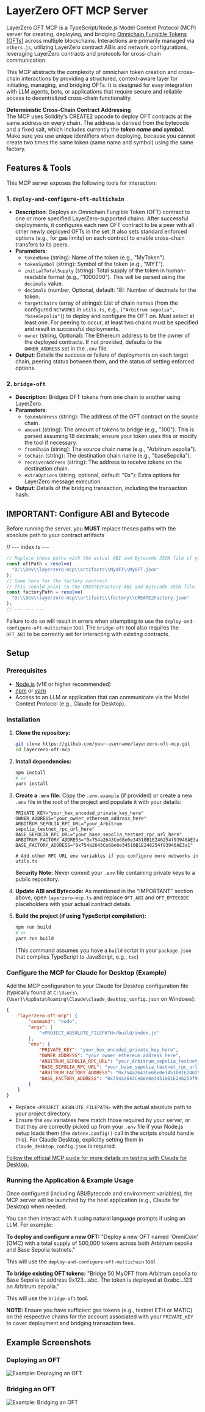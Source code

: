 # LayerZero OFT MCP Server

LayerZero OFT MCP is a TypeScript/Node.js Model Context Protocol (MCP) server for creating, deploying, and bridging [Omnichain Fungible Tokens (OFTs)](https://docs.layerzero.network/v2/concepts/applications/oft-standard#omnichain-tokens) across multiple blockchains. Interactions are primarily managed via `ethers.js`, utilizing LayerZero contract ABIs and network configurations, leveraging LayerZero contracts and protocols for cross-chain communication.

This MCP abstracts the complexity of omnichain token creation and cross-chain interactions by providing a structured, context-aware layer for initiating, managing, and bridging OFTs. It is designed for easy integration with LLM agents, bots, or applications that require secure and reliable access to decentralized cross-chain functionality.

**Deterministic Cross-Chain Contract Addressing**  
The MCP uses Solidity's CREATE2 opcode to deploy OFT contracts at the same address on every chain.
The address is derived from the bytecode and a fixed salt, which includes currently the <i>**token name and symbol**</i>. Make sure you use unique identifiers when deploying, because you cannot create two times the same token (same name and symbol) using the same factory.

## Features & Tools

This MCP server exposes the following tools for interaction:

### 1. `deploy-and-configure-oft-multichain`
-   **Description**: Deploys an Omnichain Fungible Token (OFT) contract to one or more specified LayerZero-supported chains. After successful deployments, it configures each new OFT contract to be a peer with all other newly deployed OFTs in the set. It also sets standard enforced options (e.g., for gas limits) on each contract to enable cross-chain transfers to its peers.
-   **Parameters**:
    *   `tokenName` (string): Name of the token (e.g., "MyToken").
    *   `tokenSymbol` (string): Symbol of the token (e.g., "MYT").
    *   `initialTotalSupply` (string): Total supply of the token in human-readable format (e.g., "1000000"). This will be parsed using the `decimals` value.
    *   `decimals` (number, Optional, default: 18): Number of decimals for the token.
    *   `targetChains` (array of strings): List of chain names (from the configured `NETWORKS` in `utils.ts`, e.g., `["Arbitrum sepolia", "baseSepolia"]`) to deploy and configure the OFT on. Must select at least one. For peering to occur, at least two chains must be specified and result in successful deployments.
    *   `owner` (string, Optional): The Ethereum address to be the owner of the deployed contracts. If not provided, defaults to the `OWNER_ADDRESS` set in the `.env` file.
-   **Output**: Details the success or failure of deployments on each target chain, peering status between them, and the status of setting enforced options.

### 2. `bridge-oft`
-   **Description**: Bridges OFT tokens from one chain to another using LayerZero.
-   **Parameters**:
    *   `tokenAddress` (string): The address of the OFT contract on the source chain.
    *   `amount` (string): The amount of tokens to bridge (e.g., "100"). This is parsed assuming 18 decimals; ensure your token uses this or modify the tool if necessary.
    *   `fromChain` (string): The source chain name (e.g., "Arbitrum sepolia").
    *   `toChain` (string): The destination chain name (e.g., "baseSepolia").
    *   `receiverAddress` (string): The address to receive tokens on the destination chain.
    *   `extraOptions` (string, optional, default: "0x"): Extra options for LayerZero message execution.
-   **Output**: Details of the bridging transaction, including the transaction hash.

## IMPORTANT: Configure ABI and Bytecode

Before running the server, you **MUST** replace theses paths with the absolute path to your contract artifacts  

// --- index.ts ---  
```typescript
// Replace these paths with the actual ABI and Bytecode JSON file of your OFT contract (e.g., from MyOFT.sol)  
const oftPath = resolve(  
  "D:\\Dev\\layerzero-mcp\\artifacts\\MyOFT\\MyOFT.json"  
);  
// Same here for the factory contract  
// This should point to the CREATE2Factory ABI and Bytecode JSON file  
const factoryPath = resolve(  
  "D:\\Dev\\layerzero-mcp\\artifacts\\factory\\CREATE2Factory.json"  
);  
// --- --- ---  
```

Failure to do so will result in errors when attempting to use the `deploy-and-configure-oft-multichain` tool. The `bridge-oft` tool also requires the `OFT_ABI` to be correctly set for interacting with existing contracts.

## Setup

### Prerequisites

- [Node.js](https://nodejs.org/) (v16 or higher recommended)
- [npm](https://www.npmjs.com/) or [yarn](https://yarnpkg.com/)
- Access to an LLM or application that can communicate via the Model Context Protocol (e.g., Claude for Desktop).

### Installation

1.  **Clone the repository:**
    ```bash
    git clone https://github.com/your-username/layerzero-oft-mcp.git
    cd layerzero-oft-mcp
    ```

2.  **Install dependencies:**
    ```bash
    npm install
    # or
    yarn install
    ```

3.  **Create a `.env` file:**
    Copy the `.env.example` (if provided) or create a new `.env` file in the root of the project and populate it with your details:
    ```env
    PRIVATE_KEY="your_hex_encoded_private_key_here"
    OWNER_ADDRESS="your_owner_ethereum_address_here"
    ARBITRUM_SEPOLIA_RPC_URL="your_Arbitrum sepolia_testnet_rpc_url_here"
    BASE_SEPOLIA_RPC_URL="your_base_sepolia_testnet_rpc_url_here"
    ARBITRUM_FACTORY_ADDRESS="0x754a2643Ce68e0e34510B1E246254f93946AE3a1"
    BASE_FACTORY_ADDRESS="0x754a2643Ce68e0e34510B1E246254f93946AE3a1"

    # Add other RPC URL env variables if you configure more networks in utils.ts
    ```
    **Security Note:** Never commit your `.env` file containing private keys to a public repository.

4.  **Update ABI and Bytecode:**
    As mentioned in the "IMPORTANT" section above, open `layerzero-mcp.ts` and replace `OFT_ABI` and `OFT_BYTECODE` placeholders with your actual contract details.

5.  **Build the project (if using TypeScript compilation):**
    ```bash
    npm run build
    # or
    yarn run build
    ```
    (This command assumes you have a `build` script in your `package.json` that compiles TypeScript to JavaScript, e.g., `tsc`)

### Configure the MCP for Claude for Desktop (Example)

Add the MCP configuration to your Claude for Desktop configuration file (typically found at `C:\Users\{User}\AppData\Roaming\Claude\claude_desktop_config.json` on Windows):

```json
{
    "layerzero-oft-mcp": {
        "command": "node",
        "args": [
            "<PROJECT_ABSOLUTE_FILEPATH>/build/index.js"
        ],
        "env": {
            "PRIVATE_KEY": "your_hex_encoded_private_key_here",
            "OWNER_ADDRESS": "your_owner_ethereum_address_here",
            "ARBITRUM_SEPOLIA_RPC_URL": "your_Arbitrum_sepolia_testnet_rpc_url_here",
            "BASE_SEPOLIA_RPC_URL": "your_base_sepolia_testnet_rpc_url_here",
            "ARBITRUM_FACTORY_ADDRESS": "0x754a2643Ce68e0e34510B1E246254f93946AE3a1",
            "BASE_FACTORY_ADDRESS": "0x754a2643Ce68e0e34510B1E246254f93946AE3a1"
        }
    }
}
```

- Replace `<PROJECT_ABSOLUTE_FILEPATH>` with the actual absolute path to your project directory.
- Ensure the `env` variables here match those required by your server, or that they are correctly picked up from your `.env` file if your Node.js setup loads them (the `dotenv.config()` call in the scripts should handle this). For Claude Desktop, explicitly setting them in `claude_desktop_config.json` is required.

[Follow the official MCP guide for more details on testing with Claude for Desktop.](https://modelcontextprotocol.io/quickstart/server#testing-your-server-with-claude-for-desktop-2)

### Running the Application & Example Usage

Once configured (including ABI/Bytecode and environment variables), the MCP server will be launched by the host application (e.g., Claude for Desktop) when needed.

You can then interact with it using natural language prompts if using an LLM. For example:

**To deploy and configure a new OFT:**
"Deploy a new OFT named 'OmniCoin' (OMC) with a total supply of 500,000 tokens across both Arbitrum sepolia and Base Sepolia testnets."

This will use the `deploy-and-configure-oft-multichain` tool.

**To bridge existing OFT tokens:**
"Bridge 50 MyOFT from Arbitrum sepolia to Base Sepolia to address 0x123...abc. The token is deployed at 0xabc...123 on Arbitrum sepolia."

This will use the `bridge-oft` tool.

**NOTE:** Ensure you have sufficient gas tokens (e.g., testnet ETH or MATIC) on the respective chains for the account associated with your `PRIVATE_KEY` to cover deployment and bridging transaction fees.

## Example Screenshots

### Deploying an OFT

![Example: Deploying an OFT](/assets/exemple_deploy_oft.png)

### Bridging an OFT

![Example: Bridging an OFT](/assets/exemple_bridge_oft.png)
